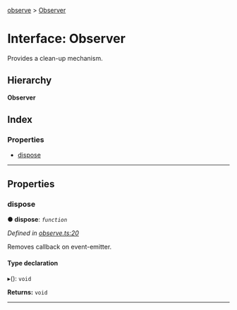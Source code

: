 [observe](../README.md) > [Observer](../interfaces/observer.md)

# Interface: Observer

Provides a clean-up mechanism.

## Hierarchy

**Observer**

## Index

### Properties

* [dispose](observer.md#dispose)

---

## Properties

<a id="dispose"></a>

###  dispose

**● dispose**: *`function`*

*Defined in [observe.ts:20](https://github.com/strong-roots-capital/observe/blob/8dc3f46/src/observe.ts#L20)*

Removes callback on event-emitter.

#### Type declaration
▸(): `void`

**Returns:** `void`

___

